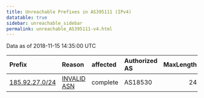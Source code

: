```yaml
---
title: Unreachable Prefixes in AS395111 (IPv4)
datatable: true
sidebar: unreachable_sidebar
permalink: unreachable_AS395111-v4.html
---
```


Data as of 2018-11-15 14:35:00 UTC


<div class="datatable-begin"></div>

| Prefix                                                 | Reason                                                                                                 | affected   | Authorized AS   |   MaxLength | Anchor                                         |   unreachable /24s |
|:-------------------------------------------------------|:-------------------------------------------------------------------------------------------------------|:-----------|:----------------|------------:|:-----------------------------------------------|-------------------:|
| [185.92.27.0/24](https://stat.ripe.net/185.92.27.0/24) | [INVALID ASN](https://rpki-validator.ripe.net/announcement-preview?asn=AS395111&prefix=185.92.27.0/24) | complete   | AS18530         |          24 | [RIPE](unreachable_RIPE_NCC_RPKI_Root-v4.html) |                  1 |

<div class="datatable-end"></div>